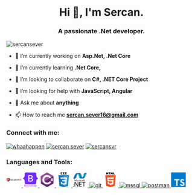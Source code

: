 <h1 align="center">Hi 👋, I'm Sercan.</h1>
<h3 align="center">A passionate .Net developer.</h3>

<p align="left"> <img src="https://komarev.com/ghpvc/?username=sercansever&label=Profile%20views&color=0e75b6&style=flat" alt="sercansever" /> </p>

- 🔭 I’m currently working on **Asp.Net, .Net Core**

- 🌱 I’m currently learning **.Net Core,**

- 👯 I’m looking to collaborate on **C#, .NET Core Project**

- 🤝 I’m looking for help with **JavaScript, Angular**

- 💬 Ask me about **anything**

- 📫 How to reach me **sercan.sever16@gmail.com**

<h3 align="left">Connect with me:</h3>
<p align="left">
<a href="https://twitter.com/whaahappen" target="blank"><img align="center" src="https://cdn.jsdelivr.net/npm/simple-icons@3.0.1/icons/twitter.svg" alt="whaahappen" height="30" width="40" /></a>
<a href="https://linkedin.com/in/sercan sever" target="blank"><img align="center" src="https://cdn.jsdelivr.net/npm/simple-icons@3.0.1/icons/linkedin.svg" alt="sercan sever" height="30" width="40" /></a>
<a href="https://instagram.com/sercansvr" target="blank"><img align="center" src="https://cdn.jsdelivr.net/npm/simple-icons@3.0.1/icons/instagram.svg" alt="sercansvr" height="30" width="40" /></a>
</p>

<h3 align="left">Languages and Tools:</h3>
<p align="left"> <a href="https://angular.io" target="_blank"> <img src="https://raw.githubusercontent.com/devicons/devicon/master/icons/angularjs/angularjs-original-wordmark.svg" alt="angularjs" width="40" height="40"/> </a> <a href="https://getbootstrap.com" target="_blank"> <img src="https://raw.githubusercontent.com/devicons/devicon/master/icons/bootstrap/bootstrap-plain-wordmark.svg" alt="bootstrap" width="40" height="40"/> </a> <a href="https://www.w3schools.com/cs/" target="_blank"> <img src="https://raw.githubusercontent.com/devicons/devicon/master/icons/csharp/csharp-original.svg" alt="csharp" width="40" height="40"/> </a> <a href="https://www.w3schools.com/css/" target="_blank"> <img src="https://raw.githubusercontent.com/devicons/devicon/master/icons/css3/css3-original-wordmark.svg" alt="css3" width="40" height="40"/> </a> <a href="https://dotnet.microsoft.com/" target="_blank"> <img src="https://raw.githubusercontent.com/devicons/devicon/master/icons/dot-net/dot-net-original-wordmark.svg" alt="dotnet" width="40" height="40"/> </a> <a href="https://git-scm.com/" target="_blank"> <img src="https://www.vectorlogo.zone/logos/git-scm/git-scm-icon.svg" alt="git" width="40" height="40"/> </a> <a href="https://www.w3.org/html/" target="_blank"> <img src="https://raw.githubusercontent.com/devicons/devicon/master/icons/html5/html5-original-wordmark.svg" alt="html5" width="40" height="40"/> </a> <a href="https://www.microsoft.com/en-us/sql-server" target="_blank"> <img src="https://cdn.worldvectorlogo.com/logos/microsoft-sql-server.svg" alt="mssql" width="40" height="40"/> </a> <a href="https://postman.com" target="_blank"> <img src="https://www.vectorlogo.zone/logos/getpostman/getpostman-icon.svg" alt="postman" width="40" height="40"/> </a> <a href="https://www.typescriptlang.org/" target="_blank"> <img src="https://raw.githubusercontent.com/devicons/devicon/master/icons/typescript/typescript-original.svg" alt="typescript" width="40" height="40"/> </a> </p>

